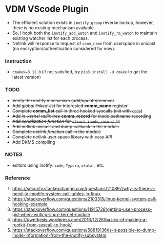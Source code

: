 # VDM VScode Plugin
- The efficient solution exists in `inotify_group` reverse lookup, however, there is no existing mechanism available.
- So, I hook both the `inotify_add_watch` and `inotify_rm_watch` to maintain existing watcher list for each process.
- Netlink will response to request of `comm_name` from userspace in unicast (no encryption/authentication considered for now).

### Instruction
- `cmake>=3.12.0` (if not satisfied, try `pip3 install -U cmake` to get the latest version)

### TODO
- ~~Verify the inotify mechanism (add/update/remove)~~
- ~~Add *global linked-list* for interested **comm_name** register~~
- ~~Complete **comm_list** call in three hooked syscalls (init with `code`)~~
- ~~Add *in-kernel radix tree* **comm_record** for inode pathname recording~~
- ~~Add *serialization function* for `struct inode_record **`~~
- ~~Add netlink unicast and dump callback in the module~~
- ~~Complete *netlink function* call in the module~~
- ~~Complete netlink user space library with easy API~~
- Add DKMS compiling

### NOTES
- editors using inotify: `code`, `Typora`, `okular`, etc.

### Reference
1. https://security.stackexchange.com/questions/210897/why-is-there-a-need-to-modify-system-call-tables-in-linux
2. https://stackoverflow.com/questions/2103315/linux-kernel-system-call-hooking-example
3. https://stackoverflow.com/questions/11915728/getting-user-process-pid-when-writing-linux-kernel-module
4. https://uwnthesis.wordpress.com/2016/12/26/basics-of-making-a-rootkit-from-syscall-to-hook/
5. https://stackoverflow.com/questions/58819136/is-it-possible-to-dump-inode-information-from-the-inotify-subsystem
